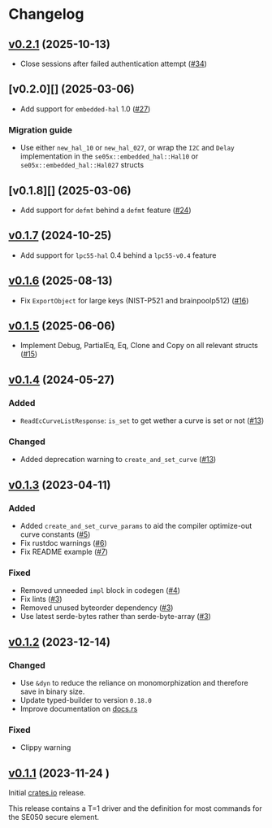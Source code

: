 <!--
Copyright (C) 2023 Nitrokey GmbH
SPDX-License-Identifier: CC0-1.0
-->

# Changelog

## [v0.2.1][] (2025-10-13)

- Close sessions after failed authentication attempt ([#34][])

[#34]: https://github.com/Nitrokey/se05x/pull/34
[v0.2.1]: https://github.com/Nitrokey/se05x/releases/tag/v0.2.1

## [v0.2.0][] (2025-03-06)

- Add support for `embedded-hal` 1.0 ([#27][])

### Migration guide

- Use either `new_hal_10` or `new_hal_027`, or wrap the `I2C` and `Delay` implementation in the `se05x::embedded_hal::Hal10` or `se05x::embedded_hal::Hal027`  structs

[#27]: https://github.com/Nitrokey/se05x/pull/27

## [v0.1.8][] (2025-03-06)

- Add support for `defmt` behind a `defmt` feature ([#24][])

[#24]: https://github.com/Nitrokey/se05x/pull/24

## [v0.1.7][] (2024-10-25)

- Add support for `lpc55-hal` 0.4 behind a `lpc55-v0.4` feature

[v0.1.7]: https://github.com/Nitrokey/se05x/releases/tag/v0.1.7

## [v0.1.6][] (2025-08-13)

- Fix `ExportObject` for large keys (NIST-P521 and brainpoolp512) ([#16][])

[#16]: https://github.com/Nitrokey/se03x/pull/16
[v0.1.6]: https://github.com/Nitrokey/se05x/releases/tag/v0.1.6


## [v0.1.5][] (2025-06-06)

- Implement Debug, PartialEq, Eq, Clone and Copy on all relevant structs ([#15][])

[#15]: https://github.com/Nitrokey/se03x/pull/15
[v0.1.5]: https://github.com/Nitrokey/se05x/releases/tag/v0.1.5

## [v0.1.4][] (2024-05-27)

### Added

- `ReadEcCurveListResponse`: `is_set` to get wether a curve is set or not ([#13][])

### Changed

- Added deprecation warning to `create_and_set_curve`  ([#13][])

[#13]: https://github.com/Nitrokey/se03x/pull/13
[v0.1.4]: https://github.com/Nitrokey/se05x/releases/tag/v0.1.4

## [v0.1.3][] (2023-04-11)

### Added

- Added `create_and_set_curve_params` to aid the compiler optimize-out curve constants ([#5][])
- Fix rustdoc warnings ([#6][])
- Fix README example ([#7][])

### Fixed

- Removed unneeded `impl` block in codegen ([#4][])
- Fix lints ([#3][])
- Removed unused byteorder dependency ([#3][])
- Use latest serde-bytes rather than serde-byte-array ([#3][])

[#7]: https://github.com/Nitrokey/se07x/pull/7
[#6]: https://github.com/Nitrokey/se06x/pull/6
[#5]: https://github.com/Nitrokey/se05x/pull/5
[#4]: https://github.com/Nitrokey/se04x/pull/4
[#3]: https://github.com/Nitrokey/se03x/pull/3
[v0.1.3]: https://github.com/Nitrokey/se05x/releases/tag/v0.1.3

## [v0.1.2][] (2023-12-14)

### Changed

- Use `&dyn` to reduce the reliance on monomorphization and therefore save in binary size.
- Update typed-builder to version `0.18.0`
- Improve documentation on [docs.rs](https://docs.rs/se05x)

### Fixed

- Clippy warning

[v0.1.2]: https://github.com/Nitrokey/se05x/releases/tag/v0.1.2

## [v0.1.1][] (2023-11-24 )

Initial [crates.io](https://crates.io) release.

This release contains a T=1 driver and the definition for most commands for the SE050 secure element.

[v0.1.1]: https://github.com/Nitrokey/se05x/releases/tag/v0.1.1
